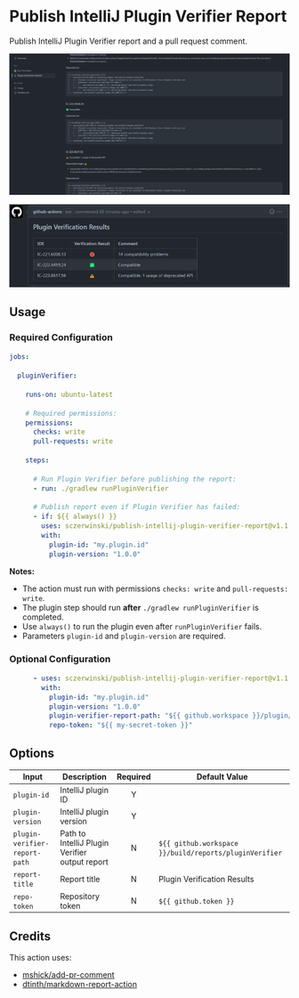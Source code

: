 # Publish IntelliJ Plugin Verifier Report

Publish IntelliJ Plugin Verifier report and a pull request comment.

![Report](https://raw.githubusercontent.com/sczerwinski/publish-intellij-plugin-verifier-report/main/example-report.png)

![PR Comment](https://raw.githubusercontent.com/sczerwinski/publish-intellij-plugin-verifier-report/main/example-summary.png)

## Usage

### Required Configuration

```yml
jobs:

  pluginVerifier:

    runs-on: ubuntu-latest

    # Required permissions:
    permissions:
      checks: write
      pull-requests: write

    steps:

      # Run Plugin Verifier before publishing the report:
      - run: ./gradlew runPluginVerifier

      # Publish report even if Plugin Verifier has failed:
      - if: ${{ always() }}
        uses: sczerwinski/publish-intellij-plugin-verifier-report@v1.1.0
        with:
          plugin-id: "my.plugin.id"
          plugin-version: "1.0.0"
```

**Notes:**

- The action must run with permissions `checks: write` and `pull-requests: write`.
- The plugin step should run **after** `./gradlew runPluginVerifier` is completed.
- Use `always()` to run the plugin even after `runPluginVerifier` fails.
- Parameters `plugin-id` and `plugin-version` are required.

### Optional Configuration

```yml
      - uses: sczerwinski/publish-intellij-plugin-verifier-report@v1.1.0
        with:
          plugin-id: "my.plugin.id"
          plugin-version: "1.0.0"
          plugin-verifier-report-path: "${{ github.workspace }}/plugin/build/reports/pluginVerifier"
          repo-token: "${{ my-secret-token }}"
```

## Options

| Input                         | Description                                    | Required | Default Value                                          |
|-------------------------------|------------------------------------------------|:--------:|--------------------------------------------------------|
| `plugin-id`                   | IntelliJ plugin ID                             |    Y     |                                                        |
| `plugin-version`              | IntelliJ plugin version                        |    Y     |                                                        |
| `plugin-verifier-report-path` | Path to IntelliJ Plugin Verifier output report |    N     | `${{ github.workspace }}/build/reports/pluginVerifier` |
| `report-title`                | Report title                                   |    N     | Plugin Verification Results                            |
| `repo-token`                  | Repository token                               |    N     | `${{ github.token }}`                                  |

## Credits

This action uses:
- [mshick/add-pr-comment](https://github.com/mshick/add-pr-comment)
- [dtinth/markdown-report-action](https://github.com/dtinth/markdown-report-action)
